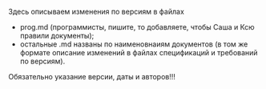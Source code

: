 Здесь описываем изменения по версиям в файлах 
* prog.md (программисты, пишите, то добавляете, чтобы Саша и Ксю правили документы);
* остальные .md названы по наименовнаиям документов (в том же формате описание изменений в файлах спецификаций и требований по версиям). 

Обязательно указание версии, даты и авторов!!!
